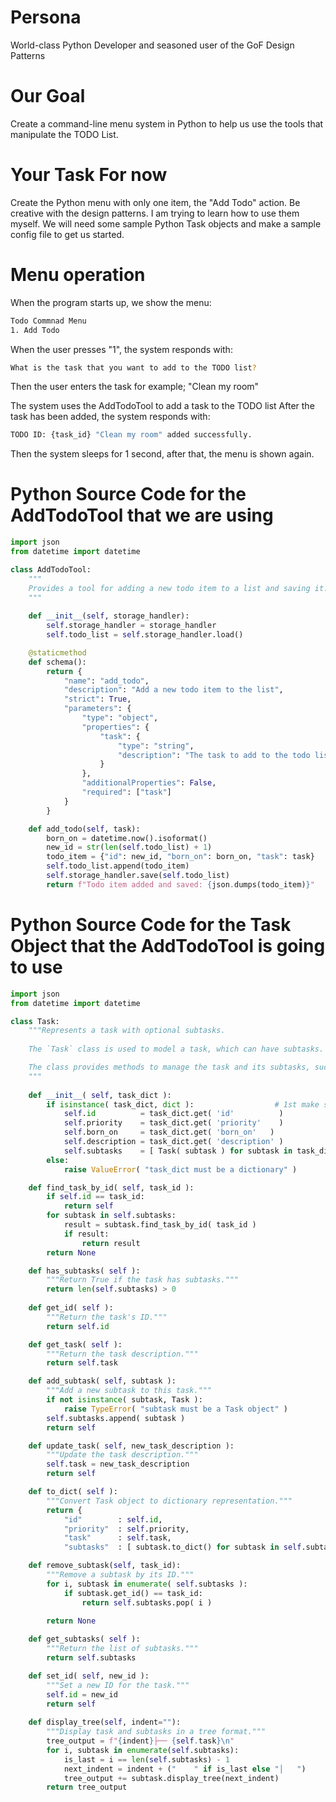 # Persona
World-class Python Developer and seasoned user of the GoF Design Patterns

# Our Goal
Create a command-line menu system in Python to help us use the tools that manipulate the TODO List.

# Your Task For now
Create the Python menu with only one item, the "Add Todo" action.  Be creative with the design patterns.  I am trying to learn how to use them myself.  We will need some sample Python Task objects and make a sample config file to get us started.

# Menu operation
When the program starts up, we show the menu:
```bash
Todo Commnad Menu
1. Add Todo
```

When the user presses "1", the system responds with:
```bash
What is the task that you want to add to the TODO list?
```

Then the user enters the task for example; "Clean my room"

The system uses the AddTodoTool to add a task to the TODO list
After the task has been added, the system responds with: 
```bash
TODO ID: {task_id} "Clean my room" added successfully.
```

Then the system sleeps for 1 second, after that, the menu is shown again.

# Python Source Code for the AddTodoTool that we are using
```python
import json
from datetime import datetime

class AddTodoTool:
    """
    Provides a tool for adding a new todo item to a list and saving it.
    """
    
    def __init__(self, storage_handler):
        self.storage_handler = storage_handler
        self.todo_list = self.storage_handler.load()

    @staticmethod
    def schema():
        return {
            "name": "add_todo",
            "description": "Add a new todo item to the list",
            "strict": True,
            "parameters": {
                "type": "object",
                "properties": {
                    "task": {
                        "type": "string",
                        "description": "The task to add to the todo list."
                    }
                },
                "additionalProperties": False,
                "required": ["task"]
            }
        }

    def add_todo(self, task):
        born_on = datetime.now().isoformat()
        new_id = str(len(self.todo_list) + 1)
        todo_item = {"id": new_id, "born_on": born_on, "task": task}
        self.todo_list.append(todo_item)
        self.storage_handler.save(self.todo_list)
        return f"Todo item added and saved: {json.dumps(todo_item)}"
```

# Python Source Code for the Task Object that the AddTodoTool is going to use
```python
import json
from datetime import datetime

class Task:
    """Represents a task with optional subtasks.
    
    The `Task` class is used to model a task, which can have subtasks. Each task has an ID, priority, born_on, description and an array of subtask which could possibly be an empty array. Subtasks are also represented as `Task` objects.

    The class provides methods to manage the task and its subtasks, such as adding, removing, and updating tasks, as well as traversing the task hierarchy.
    """
    
    def __init__( self, task_dict ):
        if isinstance( task_dict, dict ):                  # 1st make sure task_dict is a dict
            self.id          = task_dict.get( 'id'          )
            self.priority    = task_dict.get( 'priority'    )
            self.born_on     = task_dict.get( 'born_on'   )        
            self.description = task_dict.get( 'description' )
            self.subtasks    = [ Task( subtask ) for subtask in task_dict.get( 'subtasks', [])]
        else:
            raise ValueError( "task_dict must be a dictionary" )

    def find_task_by_id( self, task_id ):
        if self.id == task_id:
            return self
        for subtask in self.subtasks:
            result = subtask.find_task_by_id( task_id )
            if result:
                return result
        return None

    def has_subtasks( self ):
        """Return True if the task has subtasks."""
        return len(self.subtasks) > 0
    
    def get_id( self ):
        """Return the task's ID."""
        return self.id

    def get_task( self ):
        """Return the task description."""
        return self.task

    def add_subtask( self, subtask ):
        """Add a new subtask to this task."""
        if not isinstance( subtask, Task ):
            raise TypeError( "subtask must be a Task object" )
        self.subtasks.append( subtask )
        return self

    def update_task( self, new_task_description ):
        """Update the task description."""
        self.task = new_task_description
        return self

    def to_dict( self ):
        """Convert Task object to dictionary representation."""
        return {
            "id"        : self.id,
            "priority"  : self.priority,
            "task"      : self.task,
            "subtasks"  : [ subtask.to_dict() for subtask in self.subtasks ]}

    def remove_subtask(self, task_id):
        """Remove a subtask by its ID."""
        for i, subtask in enumerate( self.subtasks ):
            if subtask.get_id() == task_id:
                return self.subtasks.pop( i )
            
        return None

    def get_subtasks( self ):
        """Return the list of subtasks."""
        return self.subtasks

    def set_id( self, new_id ):
        """Set a new ID for the task."""
        self.id = new_id
        return self
    
    def display_tree(self, indent=""):
        """Display task and subtasks in a tree format."""
        tree_output = f"{indent}├── {self.task}\n"
        for i, subtask in enumerate(self.subtasks):
            is_last = i == len(self.subtasks) - 1
            next_indent = indent + ("    " if is_last else "│   ")
            tree_output += subtask.display_tree(next_indent)
        return tree_output

```